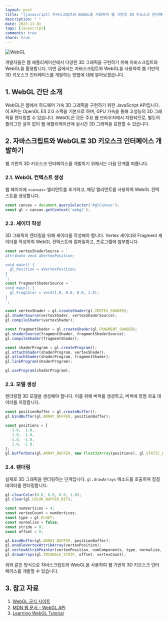 ```yaml
---
layout: post
title: "[javascript] 자바스크립트와 WebGL을 사용하여 웹 기반의 3D 키오스크 인터페이스 개발"
description: " "
date: 2023-11-01
tags: [javascript]
comments: true
share: true
---
```


![WebGL](https://www.webgl.org/img/webgl-logo.png)

개발자들은 웹 애플리케이션에서 다양한 3D 그래픽을 구현하기 위해 자바스크립트와 WebGL을 활용합니다. 이번 글에서는 자바스크립트와 WebGL을 사용하여 웹 기반의 3D 키오스크 인터페이스를 개발하는 방법에 대해 알아보겠습니다.

## 1. WebGL 간단 소개

WebGL은 웹에서 하드웨어 가속 3D 그래픽을 구현하기 위한 JavaScript API입니다. 이 API는 OpenGL ES 2.0 스펙을 기본으로 하며, GPU 가속을 통해 고성능의 3D 그래픽을 렌더링할 수 있습니다. WebGL은 모든 주요 웹 브라우저에서 지원되므로, 별도의 플러그인 설치 없이 웹 애플리케이션에 실시간 3D 그래픽을 표현할 수 있습니다.

## 2. 자바스크립트와 WebGL로 3D 키오스크 인터페이스 개발하기

웹 기반의 3D 키오스크 인터페이스를 개발하기 위해서는 다음 단계를 따릅니다.

### 2.1. WebGL 컨텍스트 생성

웹 페이지에 `<canvas>` 엘리먼트를 추가하고, 해당 엘리먼트를 사용하여 WebGL 컨텍스트를 생성합니다.

```javascript
const canvas = document.querySelector('#glCanvas');
const gl = canvas.getContext('webgl');
```

### 2.2. 셰이더 작성

3D 그래픽의 렌더링을 위해 셰이더를 작성해야 합니다.  Vertex 셰이더와 Fragment 셰이더를 작성하여 WebGL 컨텍스트에 컴파일하고, 프로그램에 첨부합니다.

```javascript
const vertexShaderSource = `
attribute vec4 aVertexPosition;

void main() {
  gl_Position = aVertexPosition;
}
`;
const fragmentShaderSource = `
void main() {
  gl_FragColor = vec4(1.0, 0.0, 0.0, 1.0);
}
`;

const vertexShader = gl.createShader(gl.VERTEX_SHADER);
gl.shaderSource(vertexShader, vertexShaderSource);
gl.compileShader(vertexShader);

const fragmentShader = gl.createShader(gl.FRAGMENT_SHADER);
gl.shaderSource(fragmentShader, fragmentShaderSource);
gl.compileShader(fragmentShader);

const shaderProgram = gl.createProgram();
gl.attachShader(shaderProgram, vertexShader);
gl.attachShader(shaderProgram, fragmentShader);
gl.linkProgram(shaderProgram);

gl.useProgram(shaderProgram);
```

### 2.3. 모델 생성

렌더링할 3D 모델을 생성해야 합니다. 이를 위해 버퍼를 생성하고, 버퍼에 정점 좌표 데이터를 저장합니다.

```javascript
const positionBuffer = gl.createBuffer();
gl.bindBuffer(gl.ARRAY_BUFFER, positionBuffer);

const positions = [
  -1.0,  1.0,
   1.0,  1.0,
  -1.0, -1.0,
   1.0, -1.0,
];
gl.bufferData(gl.ARRAY_BUFFER, new Float32Array(positions), gl.STATIC_DRAW);
```

### 2.4. 렌더링

실제로 3D 그래픽을 렌더링하는 단계입니다. `gl.drawArrays` 메소드를 호출하여 정점 데이터를 렌더링합니다.

```javascript
gl.clearColor(0.0, 0.0, 0.0, 1.0);
gl.clear(gl.COLOR_BUFFER_BIT);

const numVertices = 4;
const vertexCount = numVertices;
const type = gl.FLOAT;
const normalize = false;
const stride = 0;
const offset = 0;

gl.bindBuffer(gl.ARRAY_BUFFER, positionBuffer);
gl.enableVertexAttribArray(vertexPosition);
gl.vertexAttribPointer(vertexPosition, numComponents, type, normalize, stride, offset);
gl.drawArrays(gl.TRIANGLE_STRIP, offset, vertexCount);
```

위와 같은 방식으로 자바스크립트와 WebGL을 사용하여 웹 기반의 3D 키오스크 인터페이스를 개발할 수 있습니다.

## 3. 참고 자료

1. [WebGL 공식 사이트](https://www.khronos.org/webgl/)
2. [MDN 웹 문서 - WebGL API](https://developer.mozilla.org/en-US/docs/Web/API/WebGL_API)
3. [Learning WebGL Tutorial](https://learningwebgl.com/)